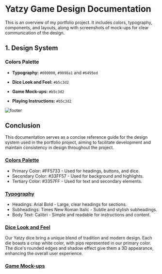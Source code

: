 # Yatzy Game Design Documentation

This is an overview of my portfolio project. It includes colors, typography, components, and layouts, along with screenshots of mock-ups for clear communication of the design.

## **1. Design System**

### **Colors Palette**

- **Typography:** `#000000`, `#9098a1` and `#6495ed`

- **Dice Look and Feel:** `#b5c3d2`

- **Game Mock-ups:** `#b5c3d2`
  
- **Playing Instructions:** `#b5c3d2`

![footer](footer.PNG)

## **Conclusion**

This documentation serves as a concise reference guide for the design system used in the portfolio project, aiming to facilitate development and maintain consistency in design throughout the project.


### [Colors Palette](https://github.com/kvhuang23/cst3106_labs/blob/main/lab05/readme_sample.md#colors-palette)

-   Primary Color: #FF5733 - Used for headings, buttons, and dice.
-   Secondary Color: #33FF57 - Used for background and highlights.
-   Tertiary Color: #3357FF - Used for text and secondary elements.

### [Typography](https://github.com/kvhuang23/cst3106_labs/blob/main/lab05/readme_sample.md#typography)

-   Headings: Arial Bold - Large, clear headings for sections.
-   Subheadings: Times New Roman Italic - Subtle and stylish subheadings.
-   Body Text: Calibri - Simple and readable for instructions and content.

### [Dice Look and Feel](https://github.com/kvhuang23/cst3106_labs/blob/main/lab05/readme_sample.md#dice-look-and-feel)

Our Yatzy dice bring a unique blend of tradition and modern design. Each die boasts a crisp white color, with pips represented in our primary color. The dice's rounded edges and shadow effect give them a 3D appearance, enhancing the overall user experience.

### [Game Mock-ups](https://github.com/kvhuang23/cst3106_labs/blob/main/lab05/readme_sample.md#game-mock-ups)
